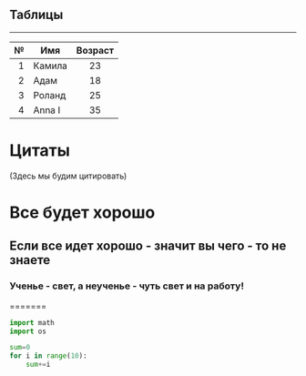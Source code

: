 ## Таблицы
---
|№|Имя|Возраст|
|-:|---|:-------:|
|1|Камила|23|
|2|Адам|18|
|3|Роланд|25|
|4|Anna I|35|


# Цитаты
(Здесь мы будим цитировать)
# Все будет хорошо
## Если все идет хорошо - значит вы чего - то не знаете
### Ученье - свет, а неученье - чуть свет и на работу!
=======
```python
import math
import os

sum=0
for i in range(10):
    sum+=i

